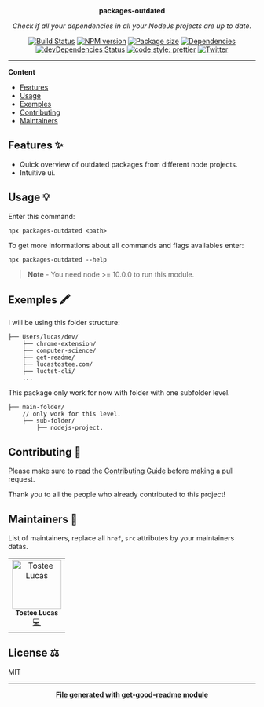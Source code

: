 <div align="center">
  <br>
  <br>
  <p>
    <b>packages-outdated</b>
  </p>
  <p>
     <i>Check if all your dependencies in all your NodeJs projects are up to date.</i>
  </p>
  <p>

[![Build Status](https://travis-ci.com/luctst/packages-outdated.svg?branch=master)](https://travis-ci.com/luctst/packages-outdated)
[![NPM version](https://img.shields.io/npm/v/packages-outdated?style=flat-square)](https://img.shields.io/npm/v/packages-outdated?style=flat-square)
[![Package size](https://img.shields.io/bundlephobia/min/packages-outdated)](https://img.shields.io/bundlephobia/min/packages-outdated)
[![Dependencies](https://img.shields.io/david/luctst/packages-outdated.svg?style=popout-square)](https://david-dm.org/luctst/packages-outdated)
[![devDependencies Status](https://david-dm.org/luctst/packages-outdated/dev-status.svg?style=flat-square)](https://david-dm.org/luctst/packages-outdated?type=dev)
[![code style: prettier](https://img.shields.io/badge/code_style-prettier-ff69b4.svg?style=flat-square)](https://github.com/prettier/prettier)
[![Twitter](https://img.shields.io/twitter/follow/luctstt.svg?label=Follow&style=social)](https://twitter.com/luctstt)
  </p>
</div>

---

**Content**

* [Features](##features)
* [Usage](##usage)
* [Exemples](##exemples)
* [Contributing](##contributing)
* [Maintainers](##maintainers)

## Features ✨
* Quick overview of outdated packages from different node projects.
* Intuitive ui.

## Usage 💡
Enter this command:

```
npx packages-outdated <path>
```

To get more informations about all commands and flags availables enter:

```
npx packages-outdated --help
```

> **Note** - You need node >= 10.0.0 to run this module.

## Exemples 🖍
I will be using this folder structure:

```shell
├── Users/lucas/dev/
	├── chrome-extension/
	├── computer-science/
	├── get-readme/
	├── lucastostee.com/
	├── luctst-cli/
	...
```

This package only work for now with folder with one subfolder level.

```shell
├── main-folder/
	// only work for this level.
	├── sub-folder/
		├── nodejs-project.
```

## Contributing 🍰
Please make sure to read the [Contributing Guide]() before making a pull request.

Thank you to all the people who already contributed to this project!

## Maintainers 👷
List of maintainers, replace all `href`, `src` attributes by your maintainers datas.
<table>
  <tr>
    <td align="center"><a href="https://lucastostee.now.sh/"><img src="https://avatars3.githubusercontent.com/u/22588842?s=460&v=4" width="100px;" alt="Tostee Lucas"/><br /><sub><b>Tostee Lucas</b></sub></a><br /><a href="#" title="Code">💻</a></td>
  </tr>
</table>

## License ⚖️
MIT

---
<div align="center">
	<b>
		<a href="https://www.npmjs.com/package/get-good-readme">File generated with get-good-readme module</a>
	</b>
</div>
